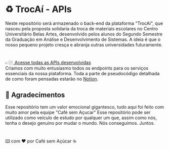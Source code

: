 # ♻️ TrocAí - APIs

Neste repositório será armazenado o back-end da plataforma "TrocAí", que nasceu pela proposta solidaria da troca de materiais escolares no Centro Universitário Belas Artes, desenvolvido pelos alunos do Segundo Semestre da Graduação em Análise e Desenvolvimento de Sistemas.
A ideia é que o nosso pequeno projeto cresça e abranja outras universidades futuramente. 

#

👉🏼 <a href = "itegracaoAPIs"> Acesse todas as APIs desenvolvidas </a> <br>
Criamos com muito entusiasmo todos os endpoints para os serviços essenciais da nossa plataforma. Toda a parte de pseudocódigo detalhada de como foram pensadas estarão no [Notion](https://www.notion.so/TrocA-nome-provis-rio-93515d4612b148b798cc581e53f46d2b).


## 🎁 Agradecimentos
Esse repositório tem um valor emocional gigantesco, tudo aqui foi feito com muito amor pela equipe "Café sem Açucar"
Esse repositório pode ser utilizado como veículo de estudo por qualquer um que, assim como nós, tenha o desejo genuíno por mudar o mundo. Nós conseguimos. Juntos.

#
⌨️ com ❤️ por Café sem Açúcar ☕ 
